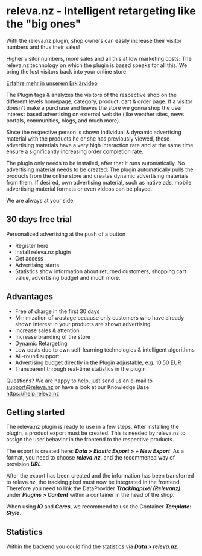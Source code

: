 # releva.nz - Intelligent retargeting like the "big ones"

With the releva.nz plugin, shop owners can easily increase their visitor numbers and thus their sales!

Higher visitor numbers, more sales and all this at low marketing costs: The releva.nz technology on which the plugin is based speaks for all this. We bring the lost visitors back into your online store.

[Erfahre mehr in unserem Erklärvideo](https://releva.nz/erklaervideo)

The Plugin tags & analyzes the visitors of the respective shop on the different levels homepage, category, product, cart & order page. If a visitor doesn't make a purchase and leaves the store we gonna shop the user interest based advertising on external website (like weather sites, news portals, communities, blogs, and much more).

Since the respective person is shown individual & dynamic advertising material with the products he or she has previously viewed, these advertising materials have a very high interaction rate and at the same time ensure a significantly increasing order completion rate.

The plugin only needs to be installed, after that it runs automatically. No advertising material needs to be created: The plugin automatically pulls the products from the online store and creates dynamic advertising materials from them. If desired, own advertising material, such as native ads, mobile advertising material formats or even videos can be played.

We are always at your side.

## 30 days free trial

Personalized advertising at the push of a button

- Register here
- install releva.nz plugin
- Get access
- Advertising starts
- Statistics show information about returned customers, shopping cart value, advertising budget and much more.

## Advantages

- Free of charge in the first 30 days
- Minimization of wastage because only customers who have already shown interest in your products are shown advertising
- Increase sales & attention
- Increase branding of the store
- Dynamic Retargeting
- Low costs due to own self-learning technologies & intelligent algorithms
- All-round support
- Advertising budget directly in the Plugin adjustable, e.g. 10.50 EUR
- Transparent through real-time statistics in the plugin


Questions? We are happy to help, just send us an e-mail to support@releva.nz or have a look at our Knowledge Base: https://help.releva.nz

## Getting started
The releva.nz plugin is ready to use in a few steps. After installing the plugin, a product export must be created. This is needed by releva.nz to assign the user behavior in the frontend to the respective products.

The export is created here: ***Data > Elastic Export > + New Export***. As a format, you need to choose ***releva.nz***, and the recommened way of provision ***URL***.

After the export has been created and the information has been transferred to releva.nz, the tracking pixel must now be integrated in the frontend.
Therefore you need to link the DataProvider ***Trackingpixel (Relevanz)*** under ***Plugins > Content*** within a container in the head of the shop.

When using ***IO*** and ***Ceres***, we recommend to use the Container ***Template: Style***.

## Statistics
Within the backend you could find the statistics via ***Data > releva.nz***.